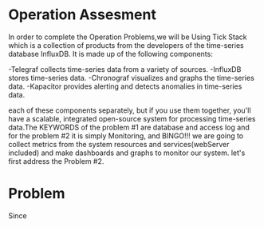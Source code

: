 # Operation Assesment
In order to complete the Operation Problems,we will be Using Tick Stack which is a collection of products
from the developers of the time-series database InfluxDB. It is made up of the following components:

  -Telegraf collects time-series data from a variety of sources.
  -InfluxDB stores time-series data.
  -Chronograf visualizes and graphs the time-series data.
  -Kapacitor provides alerting and detects anomalies in time-series data.

each of these components separately, but if you use them together, you'll have a scalable, integrated 
open-source system for processing time-series data.The KEYWORDS of the problem #1 are database and 
access log and for the problem #2 it is simply Monitoring, and BINGO!!!
we are going to collect metrics from the system resources and services(webServer included) and make 
dashboards and graphs to monitor our system. let's first address the Problem #2.

# Problem #

Since 